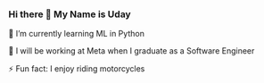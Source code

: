### Hi there 👋 My Name is Uday

🌱 I’m currently learning ML in Python

🏢 I will be working at Meta when I graduate as a Software Engineer

⚡ Fun fact: I enjoy riding motorcycles



<!--
**SharmaUday1999/sharmauday1999** is a ✨ _special_ ✨ repository because its `README.md` (this file) appears on your GitHub profile.

Here are some ideas to get you started:

- 🔭 I’m currently working on ...
- 🌱 I’m currently learning ...
- 👯 I’m looking to collaborate on ...
- 🤔 I’m looking for help with ...
- 💬 Ask me about ...
- 📫 How to reach me: ...
- 😄 Pronouns: ...
- ⚡ Fun fact: ...
-->
